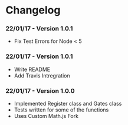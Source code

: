 # Changelog

### 22/01/17 - Version 1.0.1
 - Fix Test Errors for Node < 5

### 22/01/17 - Version 1.0.1
 - Write README
 - Add Travis Intregration

### 22/01/17 - Version 1.0.0
 - Implemented Register class and Gates class
 - Tests written for some of the functions
 - Uses Custom Math.js Fork
